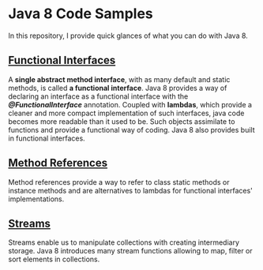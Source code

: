 # Java 8 Code Samples

In this repository, I provide quick glances of what you can do with Java 8.

## [Functional Interfaces](https://github.com/natandaniel/java-8-code-samples/tree/master/src/main/java/funcint)

A **single abstract method interface**, with as many default and static methods, is called **a functional interface**. 
Java 8 provides a way of declaring an interface as a functional interface with the **_@FunctionalInterface_** annotation.
Coupled with **lambdas**, which provide a cleaner and more compact implementation of such interfaces, java code becomes more readable than it used to be. Such objects assimilate to functions and provide a functional way of coding. Java 8 also provides built in functional interfaces.

## [Method References](https://github.com/natandaniel/java-8-code-samples/tree/master/src/main/java/method/references)

Method references provide a way to refer to class static methods or instance methods and are alternatives to lambdas for functional interfaces' implementations.

## [Streams](https://github.com/natandaniel/java-8-code-samples/tree/master/src/main/java/stream)

Streams enable us to manipulate collections with creating intermediary storage. Java 8 introduces many stream functions allowing to map, filter or sort elements in collections. 
